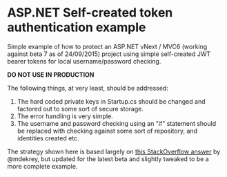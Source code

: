 # ASP.NET Self-created token authentication example
Simple example of how to protect an ASP.NET vNext / MVC6 (working against beta 7 as of 24/09/2015) project using simple self-created JWT bearer tokens for local username/password checking.

**DO NOT USE IN PRODUCTION**

The following things, at very least, should be addressed:

1. The hard coded private keys in Startup.cs should be changed and factored out to some sort of secure storage.
2. The error handling is very simple.
3. The username and password checking using an "if" statement should be replaced with checking against some sort of repository, and identities created etc.

The strategy shown here is based largely on [this StackOverflow answer](http://stackoverflow.com/a/29698502/789529) by @mdekrey, but updated for the latest beta and slightly tweaked to be a more complete example.
